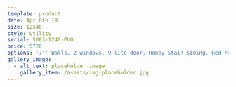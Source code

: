 ```yaml
---
template: product
date: Apr 8th 19
size: 12x40
style: Utility
serial: 5003-1240-PUG
price: 5720
options: '7'' Walls, 2 windows, 9-lite door, Honey Stain Siding, Red roof'
gallery_image:
  - alt_text: placeholder image
    gallery_item: /assets/img-placeholder.jpg
---
```


